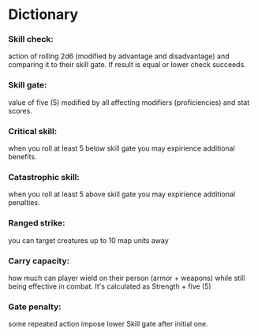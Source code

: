 # Dictionary

### Skill check:

action of rolling 2d6 (modified by advantage and disadvantage) and comparing it to their skill gate. If result is equal or lower check succeeds.

### Skill gate:

value of five (5) modified by all affecting modifiers (proficiencies) and stat scores.

### Critical skill:

when you roll at least 5 below skill gate you may expirience additional benefits.

### Catastrophic skill:

when you roll at least 5 above skill gate you may expirience additional penalties.

### Ranged strike:

you can target creatures up to 10 map units away

### Carry capacity:

how much can player wield on their person (armor + weapons) while still being effective in combat. It's calculated as Strength + five (5)

### Gate penalty:

some repeated action impose lower Skill gate after initial one.